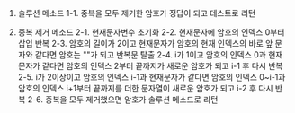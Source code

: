 1. 솔루션 메소드
 1-1. 중복을 모두 제거한 암호가 정답이 되고 테스트로 리턴

2. 중복 제거 메소드
 2-1. 현재문자변수 초기화
 2-2. 현재문자에 암호의 인덱스 0부터 삽입 반복
 2-3. 암호의 길이가 2이고 현재문자가 암호의
      현재 인덱스의 바로 앞 문자와 같다면 암호는 ""가 되고 반복문 탈출
 2-4. i가 1이고 암호의 인덱스 0과 현재문자가 같다면
      암호의 인덱스 2부터 끝까지가 새로운 암호가 되고 i-1 후 다시 반복
 2-5. i가 2이상이고 암호의 인덱스 i-1과 현재문자가 같다면
      암호의 인덱스 0~i-1과 암호의 인덱스 i+1부터 끝까지를 
      더한 문자열이 새로운 암호가 되고 i-2 후 다시 반복
 2-6. 중복을 모두 제거했으면 암호가 솔루션 메소드로 리턴
